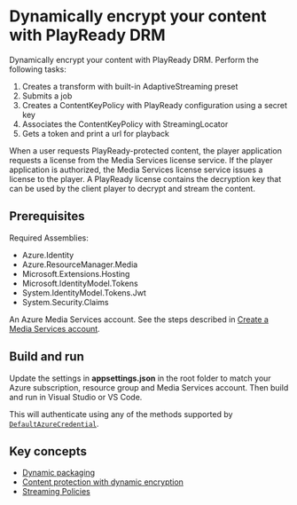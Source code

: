 # Dynamically encrypt your content with PlayReady DRM

Dynamically encrypt your content with PlayReady DRM. Perform the following tasks:

1. Creates a transform with built-in AdaptiveStreaming preset
1. Submits a job
1. Creates a ContentKeyPolicy with PlayReady configuration using a secret key
1. Associates the ContentKeyPolicy with StreamingLocator
1. Gets a token and print a url for playback

When a user requests PlayReady-protected content, the player application requests a license from the Media Services license service. If the player application is authorized, the Media Services license service issues a license to the player. A PlayReady license contains the decryption key that can be used by the client player to decrypt and stream the content.

## Prerequisites

Required Assemblies:

* Azure.Identity
* Azure.ResourceManager.Media
* Microsoft.Extensions.Hosting
* Microsoft.IdentityModel.Tokens
* System.IdentityModel.Tokens.Jwt
* System.Security.Claims

An Azure Media Services account. See the steps described in [Create a Media Services account](https://learn.microsoft.com/azure/media-services/latest/account-create-how-to).

## Build and run

Update the settings in **appsettings.json** in the root folder to match your Azure subscription, resource group and Media Services account.
Then build and run in Visual Studio or VS Code.

This will authenticate using any of the methods supported by [`DefaultAzureCredential`](https://learn.microsoft.com/en-us/dotnet/api/azure.identity.defaultazurecredential?view=azure-dotnet).

## Key concepts

* [Dynamic packaging](https://learn.microsoft.com/azure/media-services/latest/encode-dynamic-packaging-concept)
* [Content protection with dynamic encryption](https://learn.microsoft.com/azure/media-services/latest/drm-content-protection-concept)
* [Streaming Policies](https://learn.microsoft.com/azure/media-services/latest/stream-streaming-policy-concept)
